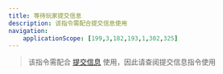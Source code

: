 ```yaml
---
title: 等待玩家提交信息
description: 该指令需配合提交信息使用
navigation:
    applicationScope: [199,3,182,193,1,302,325]
---
```


> 该指令需配合 [提交信息](/zh_hans/commands/news/submitinformation) 使用，因此请查阅提交信息指令使用
